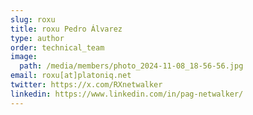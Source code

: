 ```yaml
---
slug: roxu
title: roxu Pedro Álvarez
type: author
order: technical_team
image:
  path: /media/members/photo_2024-11-08_18-56-56.jpg
email: roxu[at]platoniq.net
twitter: https://x.com/RXnetwalker
linkedin: https://www.linkedin.com/in/pag-netwalker/
---
```

